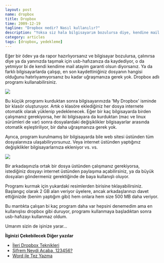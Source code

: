 ```yaml
---
layout: post
name: dropbox
title: Dropbox
time: 2009-12-19
tagline: "Dropbox nedir? Nasıl kullanılır?"
description: "Yoksa siz hala bilgisayarım bozulursa diye, kendine mail atanlardan mısınız?"
category: articles
tags: [dropbox, yedekleme]
---
```


Eğer bir ödev ya da rapor hazırlıyorsanız ve bilgisayar bozulursa, çalınırsa diye ya da yanınızda taşımak için usb-hafızanıza da kaydediyor, o da yetmiyor bi de kendi kendime mail atayim garanti olsun diyorsanız. Ya da farklı bilgisayarlarda çalışıp, en son kaydettiniğiniz dosyanın hangisi olduğunu hatırlıyamıyorsanız bu kadar uğraşmanıza gerek yok.
Dropbox adlı programı kullanabilirsiniz.

[![]({{site.url}}/images/dropbox.png)](https://db.tt/lUZBSYw7)

Bu küçük programı kurduktan sonra bilgisayarınızda 'My Dropbox' isminde bir klasör oluşturuyor. Artık o klasöre eklediğiniz her dosya internete otomatik olarak yüklenip yedeklenecek. Eğer bir kaç bilgisayarda birden çalışmanız gerekiyorsa, her iki bilgisayara da kurduktan (mac ve linux sürümleri de var) sonra dosyalardaki değişiklikler bilgisayarlar arasında otomatik eşleştiriliyor, bir daha uğraşmanıza gerek yok.

Ayrıca, program kurulmamış bir bilgisayarda bile web sitesi üstünden tüm dosyalarınıza ulaşabiliryorsunuz. Veya internet üstünden yaptığınız değişiklikler bilgisayarlarnıza ekleniyor vs. vs.

[![]({{site.url}}/images/dropbox2.jpg)](https://db.tt/lUZBSYw7)

Bir arkadaşınızla ortak bir dosya üstünden çalışmanız gerekiyorsa, istediğiniz dosyayı internet üstünden paylaşıma açabilirsiniz, ya da büyük dosyaları göndermeniz gerektiğinde de baya kullanışlı oluyor.

Programı kurmak için yukardaki resimlerden birisine tıklayabilirsiniz. Başlangıç olarak 2 GB alan veriyor üyelere, ancak arkadaşlarınızı davet ettiğinizde (benim yaptığım gibi) hem onlara hem size 500 MB daha veriyor.

Bu mantıkta çalışan bi kaç program daha var hepsini denemedim ama en kullanışlısı dropbox gibi duruyor, programı kullanmaya başladıktan sonra usb-hafızayı kullanmaz oldum.

Umarım sizin de işinize yarar...

**İlginizi Çekebilecek Diğer yazılar**

-   [İleri Dropbox Teknikleri](http://asuyatuyolar.org/2009/12/dropbox.html)
-   [Şifrem Neydi Acaba, 123456?](http://asuyatuyolar.org/2011/01/sifrem-neydi-acaba-123456.html)
-   [Word ile Tez Yazma](http://asuyatuyolar.org/2010/09/microsoft-word-ile-tez-yazma.html)
